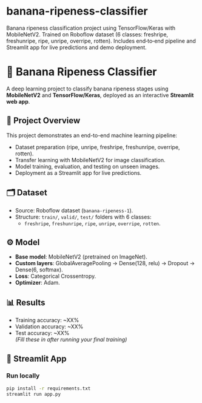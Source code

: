 # banana-ripeness-classifier
Banana ripeness classification project using TensorFlow/Keras with MobileNetV2. Trained on Roboflow dataset (6 classes: freshripe, freshunripe, ripe, unripe, overripe, rotten). Includes end‑to‑end pipeline and Streamlit app for live predictions and demo deployment.

# 🍌 Banana Ripeness Classifier

A deep learning project to classify banana ripeness stages using **MobileNetV2** and **TensorFlow/Keras**, deployed as an interactive **Streamlit web app**.

## 📌 Project Overview
This project demonstrates an end-to-end machine learning pipeline:
- Dataset preparation (ripe, unripe, freshripe, freshunripe, overripe, rotten).
- Transfer learning with MobileNetV2 for image classification.
- Model training, evaluation, and testing on unseen images.
- Deployment as a Streamlit app for live predictions.

## 🗂️ Dataset
- Source: Roboflow dataset (`banana-ripeness-1`).
- Structure: `train/`, `valid/`, `test/` folders with 6 classes:
  - `freshripe`, `freshunripe`, `ripe`, `unripe`, `overripe`, `rotten`.

## ⚙️ Model
- **Base model**: MobileNetV2 (pretrained on ImageNet).
- **Custom layers**: GlobalAveragePooling → Dense(128, relu) → Dropout → Dense(6, softmax).
- **Loss**: Categorical Crossentropy.
- **Optimizer**: Adam.

## 📊 Results
- Training accuracy: ~XX%  
- Validation accuracy: ~XX%  
- Test accuracy: ~XX%  
*(Fill these in after running your final training)*

## 🚀 Streamlit App
### Run locally
```bash
pip install -r requirements.txt
streamlit run app.py
